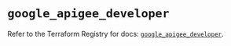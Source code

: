 # `google_apigee_developer`

Refer to the Terraform Registry for docs: [`google_apigee_developer`](https://registry.terraform.io/providers/hashicorp/google/6.11.1/docs/resources/apigee_developer).
